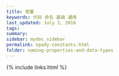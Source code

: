 ```yaml
---
title: 常量
keywords: 代码 命名 基础 通用
last_updated: July 3, 2016
tags:
summary:
sidebar: mydoc_sidebar
permalink: npady-constants.html
folder: naming-properties-and-data-types
---
```






{% include links.html %}
